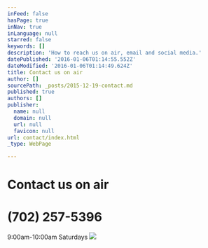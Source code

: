 ```yaml
---
inFeed: false
hasPage: true
inNav: true
inLanguage: null
starred: false
keywords: []
description: 'How to reach us on air, email and social media.'
datePublished: '2016-01-06T01:14:55.552Z'
dateModified: '2016-01-06T01:14:49.624Z'
title: Contact us on air
author: []
sourcePath: _posts/2015-12-19-contact.md
published: true
authors: []
publisher:
  name: null
  domain: null
  url: null
  favicon: null
url: contact/index.html
_type: WebPage

---
```

# Contact us on air

# (702) 257-5396

9:00am-10:00am Saturdays
![](https://the-grid-user-content.s3-us-west-2.amazonaws.com/edb654ac-c7f9-42d3-8459-91d99aa636da.jpg)